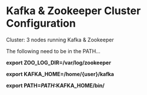 # Kafka & Zookeeper Cluster Configuration

Cluster: 3 nodes running Kafka & Zookeeper

The following need to be in the PATH...

**export ZOO_LOG_DIR=/var/log/zookeeper**

**export KAFKA_HOME=/home/{user}/kafka**

**export PATH=$PATH:$KAFKA_HOME/bin/**
